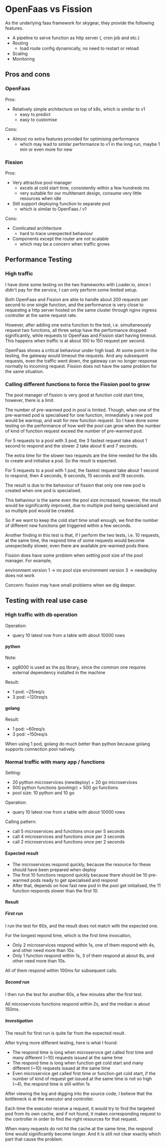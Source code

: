 # OpenFaas vs Fission

As the underlying faas framework for skygear, they provide the following features.

- A pipeline to serve function as http server (, cron job and etc.)
- Routing
  - load route config dynamically, no need to restart or reload
- Scaling
- Monitoring

## Pros and cons

### OpenFaas

Pros:
- Relatively simple architecture on top of k8s, which is similar to v1
  - easy to predict
  - easy to customise

Cons:
- Almost no extra features provided for optimising performance
  - which may lead to similar performance to v1 in the long run, maybe 1 min or even more for new

### Fission

Pros:
- Very attractive pool manager
  - excels at cold start time, consistently within a few hundreds ms
  - very suitable for our multitenant design, consume very little resources when idle
- Still support deploying function to separate pod
  - which is similar to OpenFaas / v1

Cons:
- Comlicated architecture
  - hard to trace unexpected behaviour
- Components except the router are not scalable
  - which may be a concern when traffic grows

## Performance Testing

### High traffic

I have done some testing on the two frameworks with Loader.io, since I didn't pay for the service, I can only perform some limited setup.

Both OpenFaas and Fission are able to handle about 200 requests per second to one single function, and the performance is very close to requesting a http server hosted on the same cluster through nginx ingress controller at the same request rate.

However, after adding one extra function to the test, i.e. simultaneously request two functions, all three setup have the performance dropped significantly, while requests to OpenFaas and Fission start having timeout. This happens when traffic is at about 100 to 150 request per second.

OpenFaas shows a critical behaviour under high load. At some point in the testing, the gateway would timeout the requests. And any subsequent requests, even the traffic went down, the gateway can no longer response normally to incoming request. Fission does not have the same problem for the same situation.

### Calling different functions to force the Fission pool to grow

The pool manager of fission is very good at function cold start time, however, there is a limit.

The number of pre-warmed pod in pool is limited. Though, when one of the pre-warmed pod is specialised for one function, immediately a new pod would be warmup, and wait for new function request. So I have done some testing on the performance of how well the pool can grow when the number of kind of function request exceed the number of pre-warmed pod.

For 5 requests to a pool with 3 pod, the 3 fastest request take about 1 second to respond and the slower 2 take about 6 and 7 seconds.

The extra time for the slower two requests are the time needed for the k8s to create and initialise a pod. So the result is expected.

For 5 requests to a pool with 1 pod, the fastest request take about 1 second to respond, then 4 seconds, 9 seconds, 15 seconds and 19 seconds.

The result is due to the behaviour of fission that only one new pod is created when one pod is specialised.

This behaviour is the same even the pool size increased, however, the result would be significantly improved, due to multiple pod being specialised and so multiple pod would be created.

So if we want to keep the cold start time small enough, we find the number of different new functions get triggered within a few seconds.

Another finding in this test is that, if I perform the two tests, i.e. 10 requests, at the same time, the respond time of some requests would become unexpectedly slower, even there are available pre-warmed pods there.

Fission does have some problem when setting pool size of the pool manager. For example,

environment version 1 -> no pool size
environment version 3 -> newdeploy does not work

Concern: fission may have small problems when we dig deeper.

## Testing with real use case

### High traffic with db operation

Operation:
- query 10 latest row from a table with about 10000 rows

#### python

Note:
- pg8000 is used as the pq library, since the common one requires external dependency installed in the machine

Result:
- 1 pod: ~25req/s
- 3 pod: ~120req/s

#### golang

Result:
- 1 pod: ~60req/s
- 3 pod: ~150req/s

When using 1 pod, golang do much better than python because golang supports connection pool natively.

### Normal traffic with many app / functions

Setting:
- 20 python microservices (newdeploy) + 20 go microservices
- 500 python functions (poolmgr) + 500 go functions
- pool size: 10 python and 10 go

Operation:
- query 10 latest row from a table with about 10000 rows

Calling pattern:
- call 5 microservices and functions once per 5 seconds
- call 4 microservices and functions once per 3 seconds
- call 2 microservices and functions once per 2 seconds

#### Expected result

- The microservices respond quickly, because the resource for these should have been prepared when deploy
- The first 10 functions respond quickly because there should be 10 pre-warmed pods ready to get specialised and respond
- After that, depends on how fast new pod in the pool get initialised, the 11 function responds slower than the first 10.

#### Result

##### First run

I run the test for 60s, and the result does not match with the expected one.

For the longest repond time, which is the first time invocation,
- Only 2 microservices respond within 1s, one of them respond with 4s, and other need more than 10s.
- Only 1 function respond within 1s, 3 of them respond at about 8s, and other need more than 10s.

All of them respond within 100ms for subsequent calls.

##### Second run

I then run the test for another 60s, a few minutes after the first test.

All microservices functions respond within 2s, and the median is about 150ms.

##### Investigation

The result for first run is quite far from the expected result.

After trying more different testing, here is what I found:
- The respond time is long when microservice get called first time and many different (~10) requests issued at the same time
- The respond time is long when function get cold start and many different (~10) requests issued at the same time
- Even microservice get called first time or function get cold start, if the number of kind of request get issued at the same time is not so high (~4), the respond time is still within 1s

After viewing the log and digging into the source code, I believe that the bottleneck is at the executor and controller.

Each time the executor receive a request, it would try to find the targeted pod from its own cache, and if not found, it makes corresponding request to the controller in order to find the right resources for that request.

When many requests do not hit the cache at the same time, the respond time would significantly become longer. And it is still not clear exactly which part that cause the problem.

